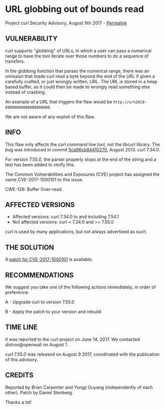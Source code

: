 URL globbing out of bounds read
===============================

Project curl Security Advisory, August 9th 2017 -
[Permalink](https://curl.se/docs/CVE-2017-1000101.html)

VULNERABILITY
-------------

curl supports "globbing" of URLs, in which a user can pass a numerical range
to have the tool iterate over those numbers to do a sequence of transfers.

In the globbing function that parses the numerical range, there was an
omission that made curl read a byte beyond the end of the URL if given a
carefully crafted, or just wrongly written, URL. The URL is stored in a heap
based buffer, so it could then be made to wrongly read something else instead
of crashing.

An example of a URL that triggers the flaw would be
`http://ur%20[0-60000000000000000000`.

We are not aware of any exploit of this flaw.

INFO
----

This flaw only affects the curl command line tool, not the libcurl
library. The bug was introduced in commit
[5ca96cb84410270](https://github.com/curl/curl/commit/5ca96cb84410270), August
2013. curl 7.34.0.

For version 7.55.0, the parser properly stops at the end of the string and a
test has been added to verify this.

The Common Vulnerabilities and Exposures (CVE) project has assigned the name
CVE-2017-1000101 to this issue.

CWE-126: Buffer Over-read

AFFECTED VERSIONS
-----------------

- Affected versions: curl 7.34.0 to and including 7.54.1
- Not affected versions: curl < 7.34.0 and >= 7.55.0

curl is used by many applications, but not always advertised as such.

THE SOLUTION
------------

A [patch for CVE-2017-1000101](https://curl.se/CVE-2017-1000101.patch) is
available.

RECOMMENDATIONS
---------------

We suggest you take one of the following actions immediately, in order of
preference:

 A - Upgrade curl to version 7.55.0

 B - Apply the patch to your version and rebuild

TIME LINE
---------

It was reported to the curl project on June 14, 2017.  We contacted
distros@openwall on August 1.

curl 7.55.0 was released on August 9 2017, coordinated with the publication of
this advisory.

CREDITS
-------

Reported by Brian Carpenter and Yongji Ouyang (independently of each
other). Patch by Daniel Stenberg.

Thanks a lot!
